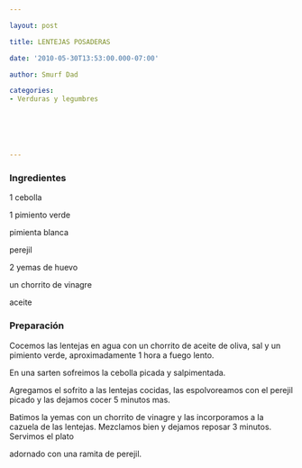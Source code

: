 ```yaml
---

layout: post

title: LENTEJAS POSADERAS

date: '2010-05-30T13:53:00.000-07:00'

author: Smurf Dad

categories:
- Verduras y legumbres






---
```


<h3>Ingredientes</h3>

1 cebolla

1 pimiento verde

pimienta blanca

perejil

2 yemas de huevo

un chorrito de vinagre

aceite

<h3>Preparación</h3>

Cocemos las lentejas en agua con un chorrito de aceite de oliva, sal y un pimiento verde, aproximadamente 1 hora a fuego lento.

En una sarten sofreimos la cebolla picada y salpimentada.

Agregamos el sofrito a las lentejas cocidas, las espolvoreamos con el perejil picado y las dejamos cocer 5 minutos mas.

Batimos la yemas con un chorrito de vinagre y las incorporamos a la cazuela de las lentejas. Mezclamos bien y dejamos reposar 3 minutos. Servimos el plato

adornado con una ramita de perejil.